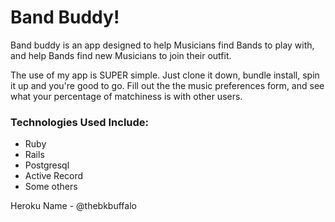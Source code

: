 # Band Buddy!

Band buddy is an app designed to help Musicians find Bands to play with, and help Bands find new Musicians to join their outfit.  

The use of my app is SUPER simple.  Just clone it down, bundle install, spin it up and you're good to go.  Fill out the the music preferences form, and see what your percentage of matchiness is with other users.  

### Technologies Used Include:
- Ruby
- Rails
- Postgresql
- Active Record
- Some others


Heroku Name - @thebkbuffalo
